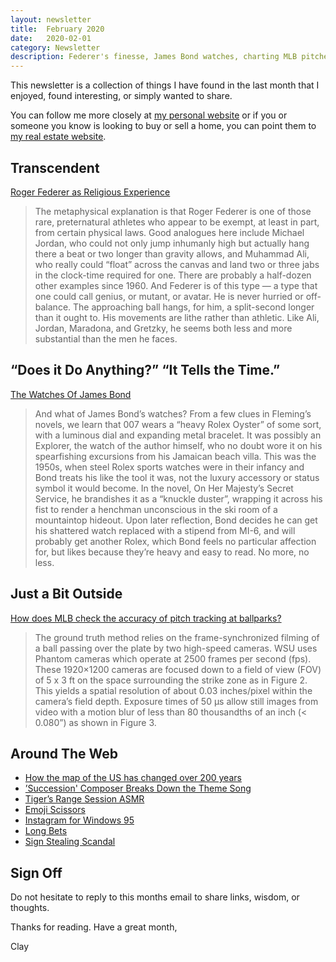 ```yaml
---
layout: newsletter
title:  February 2020
date:   2020-02-01
category: Newsletter
description: Federer's finesse, James Bond watches, charting MLB pitches, scissors, maps, Roy family theme songs, and more.
---
```


This newsletter is a collection of things I have found in the last month that I enjoyed, found interesting, or simply wanted to share.

You can follow me more closely at [my personal website](http://claycarson.net "Personal Website") or if you or someone you know is looking to buy or sell a home, you can point them to [my real estate website](http://claycarson.com "Business Website ").

## Transcendent

[Roger Federer as Religious Experience](https://www.nytimes.com/2006/08/20/sports/playmagazine/20federer.html "Roger Federer as Religious Experience")

> The metaphysical explanation is that Roger Federer is one of those rare, preternatural athletes who appear to be exempt, at least in part, from certain physical laws. Good analogues here include Michael Jordan, who could not only jump inhumanly high but actually hang there a beat or two longer than gravity allows, and Muhammad Ali, who really could “float” across the canvas and land two or three jabs in the clock-time required for one. There are probably a half-dozen other examples since 1960. And Federer is of this type — a type that one could call genius, or mutant, or avatar. He is never hurried or off-balance. The approaching ball hangs, for him, a split-second longer than it ought to. His movements are lithe rather than athletic. Like Ali, Jordan, Maradona, and Gretzky, he seems both less and more substantial than the men he faces. 

## “Does it Do Anything?” “It Tells the Time.”

[The Watches Of James Bond](https://www.hodinkee.com/articles/watches-james-bond-why-they-matter-in-depth "The Watches Of James Bond ")

> And what of James Bond’s watches? From a few clues in Fleming’s novels, we learn that 007 wears a “heavy Rolex Oyster” of some sort, with a luminous dial and expanding metal bracelet. It was possibly an Explorer, the watch of the author himself, who no doubt wore it on his spearfishing excursions from his Jamaican beach villa. This was the 1950s, when steel Rolex sports watches were in their infancy and Bond treats his like the tool it was, not the luxury accessory or status symbol it would become. In the novel, On Her Majesty’s Secret Service, he brandishes it as a “knuckle duster”, wrapping it across his fist to render a henchman unconscious in the ski room of a mountaintop hideout. Upon later reflection, Bond decides he can get his shattered watch replaced with a stipend from MI-6, and will probably get another Rolex, which Bond feels no particular affection for, but likes because they’re heavy and easy to read. No more, no less. 

## Just a Bit Outside

[How does MLB check the accuracy of pitch tracking at ballparks?](https://technology.mlblogs.com/mlb-ground-truth-testing-ec87c73450b9)

> The ground truth method relies on the frame-synchronized filming of a ball passing over the plate by two high-speed cameras. WSU uses Phantom cameras which operate at 2500 frames per second (fps). These 1920×1200 cameras are focused down to a field of view (FOV) of 5 x 3 ft on the space surrounding the strike zone as in Figure 2. This yields a spatial resolution of about 0.03 inches/pixel within the camera’s field depth. Exposure times of 50 µs allow still images from video with a motion blur of less than 80 thousandths of an inch (\< 0.080”) as shown in Figure 3.

## Around The Web

- [How the map of the US has changed over 200 years](https://twitter.com/profgalloway/status/1216887301319602178 "How the map of the US has changed over 200 years")
- [’Succession' Composer Breaks Down the Theme Song](https://www.youtube.com/watch?v=X0WzqanwlG0&feature=youtu.be&goal=0_11621a10e3-2c5a9791ef-325742403&mc_cid=2c5a9791ef&mc_eid=%5BUNIQID%5D "'Succession' Composer Breaks Down the Theme Song")
- [Tiger’s Range Session ASMR](https://mobile.twitter.com/GolfChannel/status/1220138630292873222 "Tiger Range Session ASMR")
- [Emoji Scissors](https://wh0.github.io/2020/01/02/scissors.html "Emoji Scissors")
- [Instagram for Windows 95](https://www.behance.net/gallery/41023081/Instagram-for-Win95 "Instagram for Win95")
- [Long Bets](http://longbets.org/bets/ "Long Bets")
- [Sign Stealing Scandal](http://signstealingscandal.com/players/ "Sign Stealing Scandal")

## Sign Off

Do not hesitate to reply to this months email to share links, wisdom, or thoughts.

Thanks for reading. Have a great month,

Clay